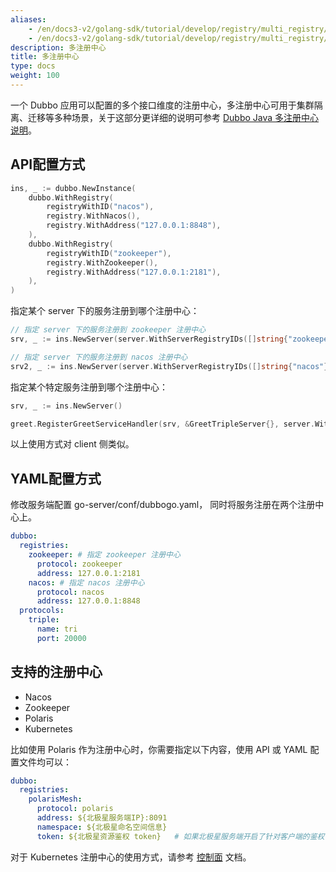 ```yaml
---
aliases:
    - /en/docs3-v2/golang-sdk/tutorial/develop/registry/multi_registry/
    - /en/docs3-v2/golang-sdk/tutorial/develop/registry/multi_registry/
description: 多注册中心
title: 多注册中心
type: docs
weight: 100
---
```


一个 Dubbo 应用可以配置的多个接口维度的注册中心，多注册中心可用于集群隔离、迁移等多种场景，关于这部分更详细的说明可参考 <a href="https://dubbo.apache.org/zh-cn/overview/mannual/java-sdk/reference-manual/registry/multiple-registry/" target="_blank">Dubbo Java 多注册中心说明</a>。

## API配置方式

```go
ins, _ := dubbo.NewInstance(
	dubbo.WithRegistry(
	    registryWithID("nacos"),
		registry.WithNacos(),
		registry.WithAddress("127.0.0.1:8848"),
	),
	dubbo.WithRegistry(
	    registryWithID("zookeeper"),
		registry.WithZookeeper(),
		registry.WithAddress("127.0.0.1:2181"),
	),
)

```

指定某个 server 下的服务注册到哪个注册中心：
```go
// 指定 server 下的服务注册到 zookeeper 注册中心
srv, _ := ins.NewServer(server.WithServerRegistryIDs([]string{"zookeeper"}))

// 指定 server 下的服务注册到 nacos 注册中心
srv2, _ := ins.NewServer(server.WithServerRegistryIDs([]string{"nacos"}))
```

指定某个特定服务注册到哪个注册中心：
```go
srv, _ := ins.NewServer()

greet.RegisterGreetServiceHandler(srv, &GreetTripleServer{}, server.WithRegistryIDs([]string{"zookeeper"}))
```

以上使用方式对 client 侧类似。

## YAML配置方式

修改服务端配置 go-server/conf/dubbogo.yaml， 同时将服务注册在两个注册中心上。

```yaml
dubbo:
  registries:
    zookeeper: # 指定 zookeeper 注册中心
      protocol: zookeeper
      address: 127.0.0.1:2181
    nacos: # 指定 nacos 注册中心
      protocol: nacos
      address: 127.0.0.1:8848
  protocols:
    triple:
      name: tri
      port: 20000
```

## 支持的注册中心
* Nacos
* Zookeeper
* Polaris
* Kubernetes

比如使用 Polaris 作为注册中心时，你需要指定以下内容，使用 API 或 YAML 配置文件均可以：

```yaml
dubbo:
  registries:
    polarisMesh:
      protocol: polaris
      address: ${北极星服务端IP}:8091
      namespace: ${北极星命名空间信息}
      token: ${北极星资源鉴权 token}   # 如果北极星服务端开启了针对客户端的鉴权，则需要配置该参数
```

对于 Kubernetes 注册中心的使用方式，请参考 [控制面](/en/overview/mannual/control-plane/) 文档。
